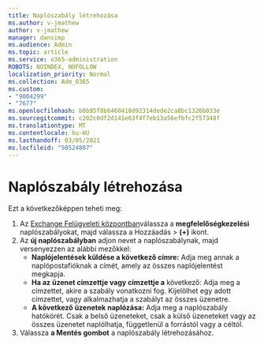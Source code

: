 ```yaml
---
title: Naplószabály létrehozása
ms.author: v-jmathew
author: v-jmathew
manager: dansimp
ms.audience: Admin
ms.topic: article
ms.service: o365-administration
ROBOTS: NOINDEX, NOFOLLOW
localization_priority: Normal
ms.collection: Adm_O365
ms.custom:
- "9004299"
- "7677"
ms.openlocfilehash: b0b95f8b6460418d92314dede2ca8bc1326b033e
ms.sourcegitcommit: c202c0df2d141e63f4f7eb13a56efbfc2f57348f
ms.translationtype: MT
ms.contentlocale: hu-HU
ms.lasthandoff: 03/05/2021
ms.locfileid: "50524807"
---
```

# <a name="create-a-journal-rule"></a>Naplószabály létrehozása

Ezt a következőképpen teheti meg:

1. Az [Exchange Felügyeleti központban](https://go.microsoft.com/fwlink/p/?linkid=2059104)válassza a **megfelelőségkezelési** naplószabályokat, majd válassza a Hozzáadás  >   **(+)** ikont.
2. Az **új naplószabályban** adjon nevet a naplószabálynak, majd versenyezzen az alábbi mezőkkel:  
    - **Naplójelentések küldése a következő címre:** Adja meg annak a naplópostafióknak a címét, amely az összes naplójelentést megkapja.  
    - **Ha az üzenet címzettje vagy címzettje a** következő: Adja meg a címzettet, akire a szabály vonatkozni fog. Kijelölhet egy adott címzettet, vagy alkalmazhatja a szabályt az összes üzenetre.  
    - **A következő üzenetek naplózása:** Adja meg a naplószabály hatókörét. Csak a belső üzeneteket, csak a külső üzeneteket vagy az összes üzenetet naplólhatja, függetlenül a forrástól vagy a céltól.
3. Válassza **a Mentés gombot** a naplószabály létrehozásához.
